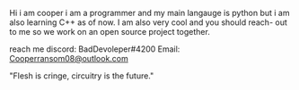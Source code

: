 
Hi i am cooper i am a programmer and my main langauge is python but i am also learning C++ as of now. I am also very cool and you should reach-
out to me so we work on an open source project together.

reach me discord: BadDevoleper#4200
Email: Cooperransom08@outlook.com

"Flesh is cringe, circuitry is the future." 
